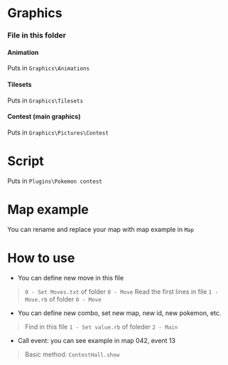 # Graphics
### File in this folder
#### Animation
Puts in `Graphics\Animations`
#### Tilesets
Puts in `Graphics\Tilesets`
#### Contest (main graphics)
Puts in `Graphics\Pictures\Contest`

# Script
Puts in `Plugins\Pokemon contest`

# Map example
You can rename and replace your map with map example in `Map`

# How to use
* You can define new move in this file
> `0 - Set Moves.txt` of folder `0 - Move`
> Read the first lines in file `1 - Move.rb` of folder `0 - Move`
* You can define new combo, set new map, new id, new pokemon, etc.
> Find in this file `1 - Set value.rb` of foleder `2 - Main`
* Call event: you can see example in map 042, event 13
> Basic method: `ContestHall.show`
